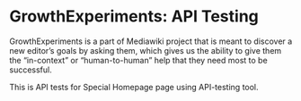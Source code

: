 # GrowthExperiments: API Testing

GrowthExperiments is a part of Mediawiki project that is meant to discover a new editor’s goals by asking them, which gives us the ability to give them the “in-context” or “human-to-human” help that they need most to be successful.

This is API tests for Special Homepage page using API-testing tool.
